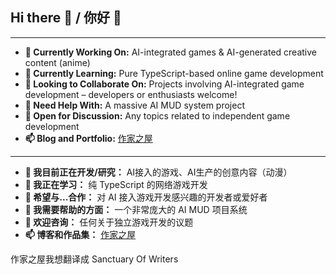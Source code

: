 ## Hi there 👋 / 你好 👋
---
- **🔭 Currently Working On:** AI-integrated games & AI-generated creative content (anime)
- **🌱 Currently Learning:** Pure TypeScript-based online game development
- **👯 Looking to Collaborate On:** Projects involving AI-integrated game development – developers or enthusiasts welcome!
- **🤔 Need Help With:** A massive AI MUD system project
- **💬 Open for Discussion:** Any topics related to independent game development
- **📫 Blog and Portfolio:** [作家之屋](https://tobenot.top)
---
- **🔭 我目前正在开发/研究：** AI接入的游戏、AI生产的创意内容（动漫）
- **🌱 我正在学习：** 纯 TypeScript 的网络游戏开发
- **👯 希望与...合作：** 对 AI 接入游戏开发感兴趣的开发者或爱好者
- **🤔 我需要帮助的方面：** 一个非常庞大的 AI MUD 项目系统
- **💬 欢迎咨询：** 任何关于独立游戏开发的议题
- **📫 博客和作品集：** [作家之屋](https://tobenot.top)

作家之屋我想翻译成 Sanctuary Of Writers
